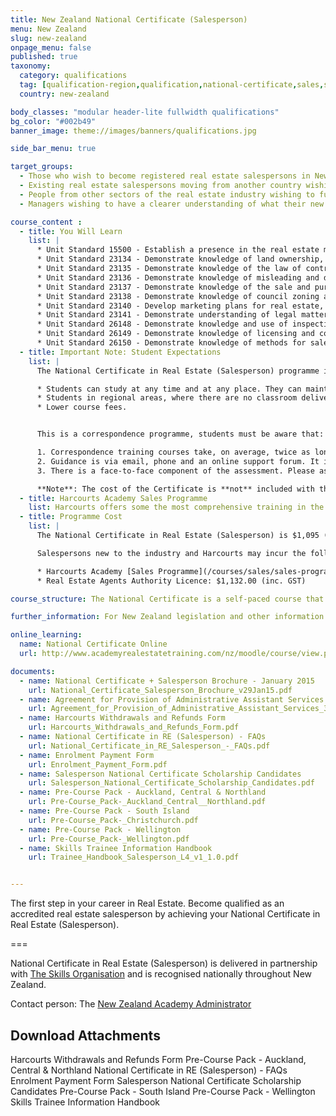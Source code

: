 ```yaml
---
title: New Zealand National Certificate (Salesperson)
menu: New Zealand
slug: new-zealand
onpage_menu: false
published: true
taxonomy:
  category: qualifications
  tag: [qualification-region,qualification,national-certificate,sales,sales consultant,new zealand]
  country: new-zealand

body_classes: "modular header-lite fullwidth qualifications"
bg_color: "#002b49"
banner_image: theme://images/banners/qualifications.jpg

side_bar_menu: true

target_groups:
  - Those who wish to become registered real estate salespersons in New Zealand
  - Existing real estate salespersons moving from another country wishing to register as a salesperson
  - People from other sectors of the real estate industry wishing to further develop their knowledge or skills in specific areas
  - Managers wishing to have a clearer understanding of what their new recruits are learning

course_content :
  - title: You Will Learn
    list: |
      * Unit Standard 15500 - Establish a presence in the real estate market
      * Unit Standard 23134 - Demonstrate knowledge of land ownership, transfer of ownership, and titles
      * Unit Standard 23135 - Demonstrate knowledge of the law of contract and the law of agency
      * Unit Standard 23136 - Demonstrate knowledge of misleading and deceiving conduct and misrepresentation
      * Unit Standard 23137 - Demonstrate knowledge of the sale and purchase agreement and facilitate sale of real estate
      * Unit Standard 23138 - Demonstrate knowledge of council zoning and building law needed to act as a real estate salesperson
      * Unit Standard 23140 - Develop marketing plans for real estate, qualify customers, and present properties for sale
      * Unit Standard 23141 - Demonstrate understanding of legal matters affecting real estate licensees
      * Unit Standard 26148 - Demonstrate knowledge and use of inspection, appraisal and agency agreement for real estate property
      * Unit Standard 26149 - Demonstrate knowledge of licensing and code of professional conduct under the Real Estate Act 2008
      * Unit Standard 26150 - Demonstrate knowledge of methods for sale of real estate in New Zealand
  - title: Important Note: Student Expectations
    list: |
      The National Certificate in Real Estate (Salesperson) programme in association with The Skills Organisation is completed by correspondence. With classroom-based training there is a teacher on hand to facilitate student learning and assessment and can be completed faster than training by correspondence. However, there are many benefits to training by correspondence, namely:

      * Students can study at any time and at any place. They can maintain a full-time job and complete the programme at home * after work.
      * Students in regional areas, where there are no classroom delivered courses available, have access to the programme.
      * Lower course fees.


      This is a correspondence programme, students must be aware that:

      1. Correspondence training courses take, on average, twice as long to complete as those delivered in the classroom. Students 1. should allow 3-weeks turnaround time after completing each study unit, longer if re-submissions are required.
      2. Guidance is via email, phone and an online support forum. It is essential that students use the online support forum to 1. post any questions.
      3. There is a face-to-face component of the assessment. Please ask the student to contact your local Academy trainer to check for available dates that fit their study time frame before registering for this programme.

      **Note**: The cost of the Certificate is **not** included with the cost of the Harcourts Academy Sales Programme.
  - title: Harcourts Academy Sales Programme
    list: Harcourts offers some the most comprehensive training in the industry. On completion of the National Certificate in Real Estate (Salesperson), participants go on to complete the Harcourts Academy [Sales Programme](/courses/sales/sales-programme).
  - title: Programme Cost
    list: |
      The National Certificate in Real Estate (Salesperson) is $1,095 (inc. GST) for the 11 unit standards.

      Salespersons new to the industry and Harcourts may incur the following additional costs:

      * Harcourts Academy [Sales Programme](/courses/sales/sales-programme): $705.00 (inc. GST)
      * Real Estate Agents Authority Licence: $1,132.00 (inc. GST)

course_structure: The National Certificate is a self-paced course that includes a number of written assessment activities, online interactive practise and support and 1 day in-class reinforcement training and final assessment. Upon enrolment you will have 8 months to complete the course however the average time taken to finish it is between one and three months.

further_information: For New Zealand legislation and other information visit [REINZ](https://www.reinz.co.nz/reinz/)

online_learning:
  name: National Certificate Online
  url: http://www.academyrealestatetraining.com/nz/moodle/course/view.php?id=56

documents:
  - name: National Certificate + Salesperson Brochure - January 2015
    url: National_Certificate_Salesperson_Brochure_v29Jan15.pdf
  - name: Agreement for Provision of Administrative Assistant Services
    url: Agreement_for_Provision_of_Administrative_Assistant_Services_300310.pdf
  - name: Harcourts Withdrawals and Refunds Form
    url: Harcourts_Withdrawals_and_Refunds_Form.pdf
  - name: National Certificate in RE (Salesperson) - FAQs
    url: National_Certificate_in_RE_Salesperson_-_FAQs.pdf
  - name: Enrolment Payment Form
    url: Enrolment_Payment_Form.pdf
  - name: Salesperson National Certificate Scholarship Candidates
    url: Salesperson_National_Certificate_Scholarship_Candidates.pdf
  - name: Pre-Course Pack - Auckland, Central & Northland
    url: Pre-Course_Pack-_Auckland_Central__Northland.pdf
  - name: Pre-Course Pack - South Island
    url: Pre-Course_Pack-_Christchurch.pdf
  - name: Pre-Course Pack - Wellington
    url: Pre-Course_Pack-_Wellington.pdf
  - name: Skills Trainee Information Handbook
    url: Trainee_Handbook_Salesperson_L4_v1_1.0.pdf


---
```


The first step in your career in Real Estate. Become qualified as an accredited real estate salesperson by achieving your National Certificate in Real Estate (Salesperson).

===

National Certificate in Real Estate (Salesperson) is delivered in partnership with [The Skills Organisation](http://skills.org.nz/) and is recognised nationally throughout New Zealand.

Contact person: The [New Zealand Academy Administrator](http://420-c85.qld.harcourts.com.au/about-us/contact-us/locations/auckland)

## Download Attachments
[]()
[]()
Harcourts Withdrawals and Refunds Form
Pre-Course Pack - Auckland, Central & Northland
National Certificate in RE (Salesperson) - FAQs
Enrolment Payment Form
Salesperson National Certificate Scholarship Candidates
Pre-Course Pack - South Island
Pre-Course Pack - Wellington
Skills Trainee Information Handbook
